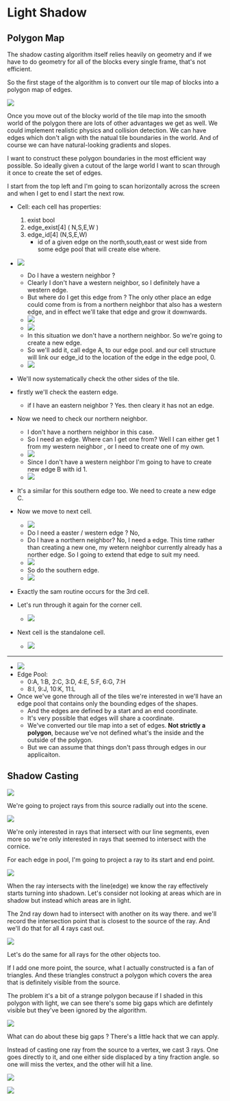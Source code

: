 
# Light Shadow

## Polygon Map

The shadow casting algorithm itself relies heavily on geometry and if we have to do geometry for all of the blocks every single frame, that's not efficient. 

So the first stage of the algorithm is to convert our tile map of blocks into a polygon map of edges.

![](imgs/lightshadow_polygon.png)

Once you move out of the blocky world of the tile map into the smooth world of the polygon there are lots of other advantages we get as well.  We could implement realistic physics and collision detection. We can have edges which don't align with the natual tile boundaries in the world. And of course we can have natural-looking gradients and slopes. 

I want to construct these polygon boundaries in the most efficient way possible. So ideally given a cutout of the large world I want to scan through it once to create the set of edges.

I start from the top left and I'm going to scan horizontally across the screen and when I get to end I start the next row. 

- Cell: each cell has properties:
    1. exist bool
    2. edge_exist[4]   ( N,S,E,W )
    3. edge_id[4]   (N,S,E,W)
        - id of a given edge on the north,south,east or west side from some edge pool that will create else where. 

- ![](imgs/lightshadow_scan_polygon_0.png)
    - Do I have a western neighbor ?
    - Clearly I don't have a western neighbor, so I definitely have a western edge.
    - But where do I get this edge from ? The only other place an edge could come from  is from a northern neighbor that also has a western edge, and in effect we'll take that edge and grow it downwards.
    - ![](imgs/lightshadow_scan_polygon_1.png)
    - ![](imgs/lightshadow_scan_polygon_2.png)
    - In this situation we don't have a northern neighbor.  So we're going to create a new edge.
    - So we'll add it, call edge A, to our edge pool. and our cell structure will link our edge_id to the location of the edge in the edge pool, 0.
    - ![](imgs/lightshadow_scan_polygon_3.png)

- We'll now systematically check the other sides of the tile.
- firstly we'll check the eastern edge. 
    - if I have an eastern neighbor ?  Yes. then cleary it has not an edge.
- Now we need to check our northern neighbor.
    - I don't have a northern neighbor in this case. 
    - So I need an edge. Where can I get one from?  Well I can either get 1 from my western neighbor , or I need to create one of my own.
    - ![](imgs/lightshadow_scan_polygon_4.png)
    - Since I don't have a western neighbor I'm going to have to create new edge B with id 1.
    - ![](imgs/lightshadow_scan_polygon_5.png)
- It's a similar for this southern edge too. We need to create a new edge C.
- Now we move to next cell.
    - ![](imgs/lightshadow_scan_polygon_6.png)
    - Do I need a easter / western edge ? No,
    - Do I have a northern neighbor? No, I need a edge. This time rather than creating a new one, my wetern neighbor currently already has a norther edge. So I going to extend that edge to suit my need.
    - ![](imgs/lightshadow_scan_polygon_7.png)
    - So do the southern edge.
    - ![](imgs/lightshadow_scan_polygon_8.png)
- Exactly the sam routine occurs for the 3rd cell.
- Let's run through it again for the corner cell.
    - ![](imgs/lightshadow_scan_polygon_9.png)
- Next cell is the standalone cell. 
    - ![](imgs/lightshadow_scan_polygon_10.png)

--- 

- ![](imgs/lightshadow_scan_polygon_11.png)
- Edge Pool:
    - 0:A, 1:B, 2:C, 3:D, 4:E, 5:F, 6:G, 7:H
    - 8:I, 9:J, 10:K, 11:L
- Once we've gone through all of the tiles we're interested in we'll have an edge pool that contains only the bounding edges of the shapes. 
    - And the edges are defined by a start and an end coordinate. 
    - It's very possible that edges will share a coordinate.
    - We've converted our tile map into a set of edges. **Not strictly a polygon**,  because we've not defined what's the inside and the outside of the polygon.
    - But we can assume that things don't pass through edges in our applicaiton.


## Shadow Casting

![](imgs/lightshadow_raycast_0.png)

We're going to project rays from this source radially out into the scene. 

![](imgs/lightshadow_raycast_1.png)

We're only interested in rays that intersect with our line segments, even more so we're only interested in rays that seemed to intersect with the cornice. 

For each edge in pool, I'm going to project a ray to its start and end point.

![](imgs/lightshadow_raycast_2.png)

When the ray intersects with the line(edge) we know the ray effectively starts turning into shadown.  Let's consider not looking at areas which are in shadow but instead which areas are in light. 

The 2nd ray down  had to intersect with another on its way there. and we'll record the intersection point that is closest to the source of the ray. And we'll do that for all 4 rays cast out.

![](imgs/lightshadow_raycast_3.png)

Let's do the same for all rays for the other objects too.

If I add one more point, the source, what I actually constructed is a fan of triangles. And these triangles construct a polygon which covers the area that is definitely visible from the source.

The problem it's a bit of a strange polygon because if I shaded in this polygon with light, we can see there's some big gaps  which are defintely visible but they've been ignored by the algorithm.

![](imgs/lightshadow_raycast_4.png)

What can do about these big gaps ?  There's a little hack that we can apply. 

Instead of casting one ray from the source to a vertex, we cast 3 rays. One goes directly to it, and one either side displaced by a tiny fraction angle. so one will  miss the vertex, and the other will hit a line.

![](imgs/lightshadow_raycast_5.png)

![](imgs/lightshadow_raycast_6.png)

 


